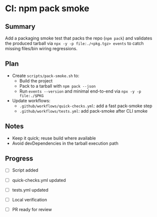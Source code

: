 # CI: npm pack smoke

## Summary
Add a packaging smoke test that packs the repo (`npm pack`) and validates the produced tarball via `npx -y -p file:./<pkg.tgz> events` to catch missing files/bin wiring regressions.

## Plan
- Create `scripts/pack-smoke.sh` to:
  - Build the project
  - Pack to a tarball with `npm pack --json`
  - Run `events --version` and minimal end-to-end via `npx -y -p file:./$PKG`
- Update workflows:
  - `.github/workflows/quick-checks.yml`: add a fast pack-smoke step
  - `.github/workflows/tests.yml`: add pack-smoke after CLI smoke

## Notes
- Keep it quick; reuse build where available
- Avoid devDependencies in the tarball execution path

## Progress
- [ ] Script added
- [ ] quick-checks.yml updated
- [ ] tests.yml updated
- [ ] Local verification
- [ ] PR ready for review

